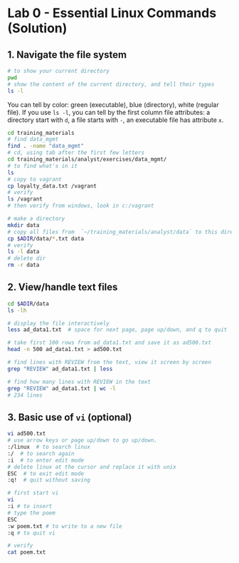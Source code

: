 # Lab 0 - Essential Linux Commands (Solution)

## 1. Navigate the file system

```bash
# to show your current directory
pwd 
# show the content of the current directory, and tell their types
ls -l 
```
You can tell by color: green (executable), blue (directory), white (regular file).  If you use `ls -l`, you can tell by the first column file attributes: a directory start with `d`, a file starts with `-`, an executable file has attribute `x`. 

```bash
cd training_materials
# find data_mgmt
find . -name "data_mgmt"
# cd, using tab after the first few letters
cd training_materials/analyst/exercises/data_mgmt/
# to find what's in it
ls
# copy to vagrant
cp loyalty_data.txt /vagrant
# verify
ls /vagrant
# then verify from windows, look in c:/vagrant

# make a directory
mkdir data
# copy all files from  `~/training_materials/analyst/data` to this directory
cp $ADIR/data/*.txt data
# verify 
ls -l data
# delete dir
rm -r data
```

## 2. View/handle text files


```bash
cd $ADIR/data 
ls -lh 

# display the file interactively 
less ad_data1.txt  # space for next page, page up/down, and q to quit

# take first 100 rows from ad_data1.txt and save it as ad500.txt
head -n 500 ad_data1.txt > ad500.txt

# find lines with REVIEW from the text, view it screen by screen
grep "REVIEW" ad_data1.txt | less

# find how many lines with REVIEW in the text
grep "REVIEW" ad_data1.txt | wc -l
# 234 lines

```

## 3. Basic use of `vi` (optional)
```bash
vi ad500.txt
# use arrow keys or page up/down to go up/down.
:/linux  # to search linux
:/  # to search again
:i  # to enter edit mode
# delete linux at the cursor and replace it with unix
ESC  # to exit edit mode
:q!  # quit without saving

# first start vi
vi
:i # to insert
# type the poem
ESC
:w poem.txt # to write to a new file
:q # to quit vi

# verify
cat poem.txt
```